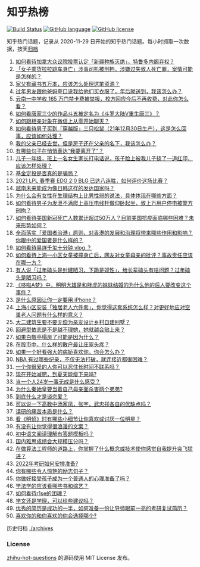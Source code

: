# 知乎热榜
[![Build Status](https://github.com/ToWeLong/zhihu-hot-questions/workflows/CI/badge.svg)](https://github.com/ToWeLong/zhihu-hot-questions/actions)
[![GitHub language](https://img.shields.io/badge/language-golang-orange.svg)](https://golang.org/)
[![GitHub license](https://img.shields.io/github/license/ToWeLong/zhihu-hot-questions)](https://github.com/ToWeLong/zhihu-hot-questions/blob/main/LICENSE)

知乎热门话题，记录从 2020-11-29 日开始的知乎热门话题。每小时抓取一次数据，按天[归档](./archives)

<!-- BEGIN -->

1. [如何看待加拿大众议院投票认定「新疆种族灭绝」，特鲁多内阁弃权？](https://www.zhihu.com/question/445945386)
1. [「女子乘货拉拉跳车身亡」涉事司机被刑拘，涉嫌过失致人死亡罪，案情可能是怎样的？](https://www.zhihu.com/question/445981125)
1. [家父有藏书五万本，应该怎么处理这笔资源？](https://www.zhihu.com/question/445645653)
1. [过年男友跟他爸妈夸口说我给他们买衣服了，年后就送到，我该怎么办？](https://www.zhihu.com/question/445509834)
1. [云南一中学收 165 万门禁卡费被举报，校方回应今后不再收费，对此你怎么看？](https://www.zhihu.com/question/445737309)
1. [如何看唐家三少的作品斗五被定名为《斗罗大陆V重生唐三》？](https://www.zhihu.com/question/445447806)
1. [如何跟相亲对象在微信上从零开始聊天？](https://www.zhihu.com/question/265792380)
1. [如何看待男子买到「穿越版」三只松鼠（21年12月30日生产），这是怎么回事，应该如何处理？](https://www.zhihu.com/question/445543821)
1. [我的父亲已经去世，但是房子还在父亲的名下，我该怎么办？](https://www.zhihu.com/question/444363719)
1. [有哪些句子在悄悄表达“我要离开了”？](https://www.zhihu.com/question/440637432)
1. [儿子一年级，班上一名女生家长打电话说，孩子脸上被我儿子挠了一道红印，应该怎样处理？](https://www.zhihu.com/question/438950620)
1. [基金定投是否真的是骗局？](https://www.zhihu.com/question/21896324)
1. [2021 LPL 春季赛 EDG 2:0 BLG 已达八连胜，如何评价这场比赛？](https://www.zhihu.com/question/445943781)
1. [越南未来能成为像日韩这样的发达国家吗？](https://www.zhihu.com/question/444791247)
1. [为什么会有女性在生理结构上比男性弱的说法，具体体现在哪些方面？](https://www.zhihu.com/question/444357475)
1. [如何看待男子为发泄不满爬上高压电线杆做仰卧起坐，致上万用户停电被警方刑拘？](https://www.zhihu.com/question/445926800)
1. [如何看待美国新冠死亡人数累计超过50万人？目前美国抗疫面临哪些困难？未来形势如何？](https://www.zhihu.com/question/445875235)
1. [全面落实「爱国者治港」原则，对香港的发展和治理将带来哪些作用和影响？你眼中的爱国者是什么样的？](https://www.zhihu.com/question/445782320)
1. [如何看待易烊千玺十分钟 vlog ？](https://www.zhihu.com/question/445976166)
1. [如何看待上海一小区女童被撞身亡后，网友对女童母亲的批评？事故责任应该在哪一方？](https://www.zhihu.com/question/445872757)
1. [有人说「过年磕头是封建陋习，下跪是奴性」，给长辈磕头有啥问题？过年磕头是陋习吗？](https://www.zhihu.com/question/367268909)
1. [《哆啦A梦》中，明明大雄是和胖虎的妹妹结婚的为什么他的后人要改变这个事件？](https://www.zhihu.com/question/66532629)
1. [是什么原因让你一定要用 iPhone？](https://www.zhihu.com/question/404878335)
1. [上海小区安装「独居老人六件套」，你觉得这套系统怎么样？对更好地应对空巢老人问题有什么样的意义？](https://www.zhihu.com/question/445763028)
1. [大二建筑生要不要无偿为亲友设计乡村自建别墅？](https://www.zhihu.com/question/445326537)
1. [回避型依恋是不是越不理她，她就越会贴上来？](https://www.zhihu.com/question/435640356)
1. [如果白敬亭塌房了可能是因为什么？](https://www.zhihu.com/question/442718067)
1. [在股市中，什么样的散户最让庄家头疼？](https://www.zhihu.com/question/316561088)
1. [如果一个好看强大的病娇喜欢你，你会怎么办？](https://www.zhihu.com/question/361078749)
1. [NBA 有过哪些纪录，不仅无法打破，就连接近都很困难？](https://www.zhihu.com/question/445288965)
1. [一个你很爱的人你可以忍住长时间不联系吗？](https://www.zhihu.com/question/443159519)
1. [现在开始减肥，到夏天能瘦下来吗?](https://www.zhihu.com/question/445556435)
1. [当一个人24岁一事无成是什么感受？](https://www.zhihu.com/question/300782068)
1. [为什么秦始皇要当着自己母亲面杀害两个弟弟?](https://www.zhihu.com/question/435612189)
1. [到底什么才是谈恋爱？](https://www.zhihu.com/question/383928922)
1. [可以说一下高数中汤家凤，张宇，武忠祥各自的优缺点吗？](https://www.zhihu.com/question/424184877)
1. [读研的痛苦本质是什么？](https://www.zhihu.com/question/441072611)
1. [看《明侦》时有哪些小细节让你喜欢或讨厌一位明星？](https://www.zhihu.com/question/444854679)
1. [有没有让你觉得很浪漫的文案？](https://www.zhihu.com/question/445285812)
1. [初中语文阅读理解有答题模板吗？](https://www.zhihu.com/question/330750610)
1. [国内雅思成绩会大规模压分吗？](https://www.zhihu.com/question/35723204)
1. [在做算法工程师的道路上，你掌握了什么概念或技术使你感觉自我提升突飞猛进？](https://www.zhihu.com/question/436874654)
1. [2022年考研如何安排准备?](https://www.zhihu.com/question/318301190)
1. [你有哪些令人惊艳的励志句子？](https://www.zhihu.com/question/438276698)
1. [你做好接受孩子成为一个普通人的心理准备了吗？](https://www.zhihu.com/question/443807718)
1. [学法学的应该看哪些书和综艺？](https://www.zhihu.com/question/443035400)
1. [如何看待r1se的团魂？](https://www.zhihu.com/question/445220435)
1. [学文还是学理，可以给些建议吗？](https://www.zhihu.com/question/445149091)
1. [优秀的简历是成功的一半，如何准备一份让导师眼前一亮的考研复试简历？](https://www.zhihu.com/question/445349615)
1. [喜欢你的和你喜欢的你会选择哪个?](https://www.zhihu.com/question/445340075)

<!-- END -->

历史归档 [./archives](./archives)


### License
[zhihu-hot-questions](https://github.com/towelong/zhihu-hot-questions) 的源码使用 MIT License 发布。